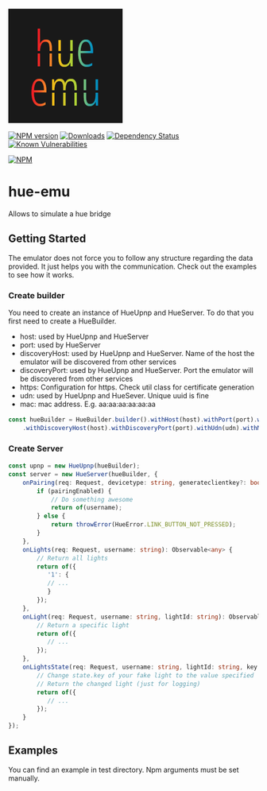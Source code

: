 ![Logo](resources/hue-emu-logo.png)

[![NPM version](http://img.shields.io/npm/v/hue-emu.svg)](https://www.npmjs.com/package/hue-emu)
[![Downloads](https://img.shields.io/npm/dm/hue-emu.svg)](https://www.npmjs.com/package/hue-emu)
[![Dependency Status](https://david-dm.org/holomekc/hue-emu.svg)](https://david-dm.org/holomekc/hue-emu)
[![Known Vulnerabilities](https://snyk.io/test/github/holomekc/hue-emu/badge.svg)](https://snyk.io/test/github/holomekc/hue-emu)

[![NPM](https://nodei.co/npm/hue-emu.png)](https://nodei.co/npm/hue-emu/)
# hue-emu
Allows to simulate a hue bridge

## Getting Started
The emulator does not force you to follow any structure regarding the data provided. It just helps you with the communication. Check out the examples to see how it works.

### Create builder

You need to create an instance of HueUpnp and HueServer. To do that you first need to create a HueBuilder.
* host: used by HueUpnp and HueServer
* port: used by HueServer
* discoveryHost: used by HueUpnp and HueServer. Name of the host the emulator will be discovered from other services
* discoveryPort: used by HueUpnp and HueServer. Port the emulator will be discovered from other services
* https: Configuration for https. Check util class for certificate generation
* udn: used by HueUpnp and HueSever. Unique uuid is fine
* mac: mac address. E.g. aa:aa:aa:aa:aa:aa
```typescript
const hueBuilder = HueBuilder.builder().withHost(host).withPort(port).withHttps(undefined)
    .withDiscoveryHost(host).withDiscoveryPort(port).withUdn(udn).withMac(mac);
```

### Create Server
```typescript
const upnp = new HueUpnp(hueBuilder);
const server = new HueServer(hueBuilder, {
    onPairing(req: Request, devicetype: string, generateclientkey?: boolean): Observable<string> {
        if (pairingEnabled) {
            // Do something awesome
            return of(username);
        } else {
            return throwError(HueError.LINK_BUTTON_NOT_PRESSED);
        }
    },
    onLights(req: Request, username: string): Observable<any> {
        // Return all lights
        return of({
           '1': {
           // ...
           }
        });
    },
    onLight(req: Request, username: string, lightId: string): Observable<any> {
        // Return a specific light
        return of({
           // ...
        });
    },
    onLightsState(req: Request, username: string, lightId: string, key: string, value: any): Observable<any> {
        // Change state.key of your fake light to the value specified 
        // Return the changed light (just for logging)
        return of({
           // ...
        });
    }
});
```

## Examples
You can find an example in test directory. Npm arguments must be set manually.